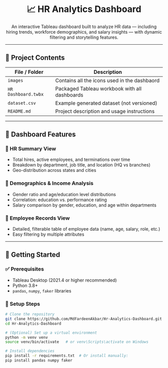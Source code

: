<h1 align="center">📈 HR Analytics Dashboard</h1>

<p align="center">
  An interactive Tableau dashboard built to analyze HR data — including hiring trends, workforce demographics, and salary insights — with dynamic filtering and storytelling features.
</p>

---

## 📂 Project Contents

| File / Folder | Description |
|---------------|-------------|
| `images ` | Contains all the icons used in the dashbaord |
| `HR Dashboard.twbx` | Packaged Tableau workbook with all dashboards |
| `dataset.csv` | Example generated dataset (not versioned) |
| `README.md` | Project description and usage instructions |

---

## 📌 Dashboard Features

### 🔹 HR Summary View
- Total hires, active employees, and terminations over time
- Breakdown by department, job title, and location (HQ vs branches)
- Geo-distribution across states and cities

### 🔹 Demographics & Income Analysis
- Gender ratio and age/education level distributions
- Correlation: education vs. performance rating
- Salary comparison by gender, education, and age within departments

### 🔹 Employee Records View
- Detailed, filterable table of employee data (name, age, salary, role, etc.)
- Easy filtering by multiple attributes

---

## 🚀 Getting Started

### ✅ Prerequisites
- Tableau Desktop (2021.4 or higher recommended)
- Python 3.8+
- `pandas`, `numpy`, `faker` libraries

### 🔧 Setup Steps

```bash
# Clone the repository
git clone https://github.com/MdFardeenAkbar/Hr-Analytics-Dashboard.git
cd Hr-Analytics-Dashboard

# (Optional) Set up a virtual environment
python -m venv venv
source venv/bin/activate   # or venv\Scripts\activate on Windows

# Install dependencies
pip install -r requirements.txt  # Or install manually:
pip install pandas numpy faker
